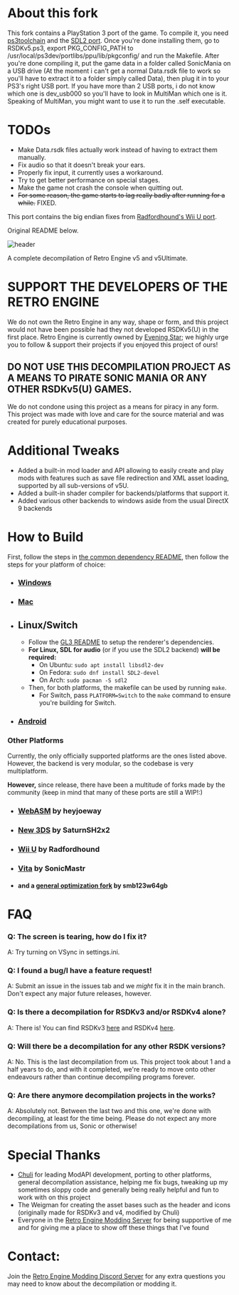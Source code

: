 # **About this fork**
This fork contains a PlayStation 3 port of the game. To compile it, you need [ps3toolchain](https://github.com/ps3dev/ps3toolchain) and the [SDL2 port](https://github.com/ultra0000/PS3-SDL2).
Once you're done installing them, go to RSDKv5.ps3, export PKG_CONFIG_PATH to /usr/local/ps3dev/portlibs/ppu/lib/pkgconfig/ and run the Makefile. After you're done compiling it, put the game data in a folder called SonicMania on a USB drive (At the moment i can't get a normal Data.rsdk file to work so you'll have to extract it to a folder simply called Data), then plug it in to your PS3's right USB port. If you have more than 2 USB ports, i do not know which one is dev_usb000 so you'll have to look in MultiMan which one is it. Speaking of MultiMan, you might want to use it to run the .self executable.

# **TODOs**
* Make Data.rsdk files actually work instead of having to extract them manually.
* Fix audio so that it doesn't break your ears.
* Properly fix input, it currently uses a workaround.
* Try to get better performance on special stages.
* Make the game not crash the console when quitting out.
* ~~For some reason, the game starts to lag really badly after running for a while.~~ FIXED.

This port contains the big endian fixes from [Radfordhound's Wii U port](https://github.com/Radfordhound/RSDKv5-Decompilation).

Original README below.

![header](https://user-images.githubusercontent.com/29069561/183143615-d7f77921-13cf-4c58-8c5f-6a1e76ea20e2.svg)

A complete decompilation of Retro Engine v5 and v5Ultimate.

# **SUPPORT THE DEVELOPERS OF THE RETRO ENGINE**
We do not own the Retro Engine in any way, shape or form, and this project would not have been possible had they not developed RSDKv5(U) in the first place. Retro Engine is currently owned by [Evening Star](https://eveningstar.studio/); we highly urge you to follow & support their projects if you enjoyed this project of ours!

## **DO NOT USE THIS DECOMPILATION PROJECT AS A MEANS TO PIRATE SONIC MANIA OR ANY OTHER RSDKv5(U) GAMES.**
We do not condone using this project as a means for piracy in any form. This project was made with love and care for the source material and was created for purely educational purposes.

# Additional Tweaks
* Added a built-in mod loader and API allowing to easily create and play mods with features such as save file redirection and XML asset loading, supported by all sub-versions of v5U.
* Added a built-in shader compiler for backends/platforms that support it.
* Added various other backends to windows aside from the usual DirectX 9 backends

# How to Build
First, follow the steps in [the common dependency README](./dependencies/all/README.md), then follow the steps for your platform of choice:

* ### [Windows](./dependencies/windows/README.md)

* ### [Mac](./dependencies/mac/README.md)

* ## Linux/Switch
  * Follow the [GL3 README](./dependencies/gl3/README.md) to setup the renderer's dependencies.
  * **For Linux, SDL for audio** (or if you use the SDL2 backend) **will be required:**
    * On Ubuntu: `sudo apt install libsdl2-dev`
    * On Fedora: `sudo dnf install SDL2-devel`
    * On Arch: `sudo pacman -S sdl2` 
  * Then, for both platforms, the makefile can be used by running `make`.
    * For Switch, pass `PLATFORM=Switch` to the `make` command to ensure you're building for Switch.

* ### [Android](./dependencies/android/README.md)

### Other Platforms
Currently, the only officially supported platforms are the ones listed above. However, the backend is very modular, so the codebase is very multiplatform.

**However,** since release, there have been a multitude of forks made by the community (keep in mind that many of these ports are still a WIP!:) 
* ### [WebASM](https://github.com/heyjoeway/RSDKv5-Decompilation/tree/emscripten) by heyjoeway 
* ### [New 3DS](https://github.com/SaturnSH2x2/RSDKv5-Decompilation/tree/3ds-main) by SaturnSH2x2
* ### [Wii U](https://github.com/Radfordhound/RSDKv5-Decompilation) by Radfordhound
* ### [Vita](https://github.com/SonicMastr/Sonic-Mania-Vita) by SonicMastr
* #### and a [general optimization fork](https://github.com/smb123w64gb/RSDKv5-Decompilation) by smb123w64gb

# FAQ
### Q: The screen is tearing, how do I fix it?
A: Try turning on VSync in settings.ini.

### Q: I found a bug/I have a feature request!
A: Submit an issue in the issues tab and we _might_ fix it in the main branch. Don't expect any major future releases, however.

### Q: Is there a decompilation for RSDKv3 and/or RSDKv4 alone?
A: There is! You can find RSDKv3 [here](https://github.com/Rubberduckycooly/Sonic-CD-11-Decompilation) and RSDKv4 [here](https://github.com/Rubberduckycooly/Sonic-1-2-2013-Decompilation).

### Q: Will there be a decompilation for any other RSDK versions?
A: No. This is the last decompilation from us. This project took about 1 and a half years to do, and with it completed, we're ready to move onto other endeavours rather than continue decompiling programs forever.

### Q: Are there anymore decompilation projects in the works?
A: Absolutely not. Between the last two and this one, we're done with decompiling, at least for the time being. Please do not expect any more decompilations from us, Sonic or otherwise!

# Special Thanks
* [Chuli](https://github.com/MGRich) for leading ModAPI development, porting to other platforms, general decompilation assistance, helping me fix bugs, tweaking up my sometimes sloppy code and generally being really helpful and fun to work with on this project
* The Weigman for creating the asset bases such as the header and icons (originally made for RSDKv3 and v4, modified by Chuli)
* Everyone in the [Retro Engine Modding Server](https://dc.railgun.works/retroengine) for being supportive of me and for giving me a place to show off these things that I've found

# Contact:
Join the [Retro Engine Modding Discord Server](https://dc.railgun.works/retroengine) for any extra questions you may need to know about the decompilation or modding it.
